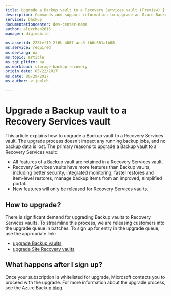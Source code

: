 ```yaml
---
title: Upgrade a Backup vault to a Recovery Services vault (Preview) | Microsoft Docs
description: Commands and support information to upgrade an Azure Backup vault to a Recovery Services vault.
services: backup
documentationcenter: dev-center-name
author: alexchen2016
manager: digimobile

ms.assetid: 228fef19-2f6b-4067-acc3-fb6e501afb88
ms.service: required
ms.devlang: na
ms.topic: article
ms.tgt_pltfrm: na
ms.workload: storage-backup-recovery
origin.date: 05/22/2017
ms.date: 06/29/2017
ms.author: v-junlch

---
```

# Upgrade a Backup vault to a Recovery Services vault

This article explains how to upgrade a Backup vault to a Recovery Services vault. The upgrade process doesn't impact any running backup jobs, and no backup data is lost. The primary reasons to upgrade a Backup vault to a Recovery Services vault:
- All features of a Backup vault are retained in a Recovery Services vault.
- Recovery Services vaults have more features than Backup vaults, including better security, integrated monitoring, faster restores and item-level restores, manage backup items from an improved, simplified portal.
-  New features will only be released for Recovery Services vaults.

## How to upgrade?

There is significant demand for upgrading Backup vaults to Recovery Services vaults. To streamline this process, we are releasing customers into the upgrade queue in batches. To sign up for entry in the upgrade queue, use the appropriate link:
- [upgrade Backup vaults](https://www.surveymonkey.com/r/Y57BJQX)
- [upgrade Site Recovery vaults](https://www.surveymonkey.com/r/5HHPZQN)

## What happens after I sign up?
Once your subscription is whitelisted for upgrade, Microsoft contacts you to proceed with the upgrade. For more information about the upgrade process, see the Azure Backup [blog](http://azure.microsoft.com/blog/upgrade-classic-backup-and-siterecovery-vault-to-arm-recovery-services-vault).

